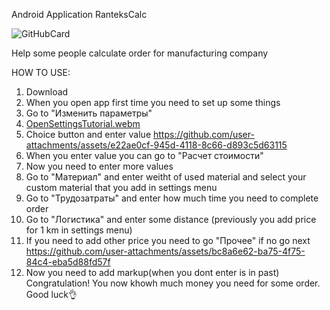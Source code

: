 Android Application
RanteksCalc

![GitHubCard](https://github.com/user-attachments/assets/3f6a221f-4190-4233-bfe9-cbff651fad4a)





Help some people calculate order for manufacturing company


HOW TO USE:

1) Download
2) When you open app first time you need to set up some things
3) Go to "Изменить параметры"
4) [OpenSettingsTutorial.webm](https://github.com/user-attachments/assets/b1f3d37a-2998-48b6-b8a5-770cc831d61a)
5) Choice button and enter value
https://github.com/user-attachments/assets/e22ae0cf-945d-4118-8c66-d893c5d63115
7) When you enter value you can go to "Расчет стоимости"
8) Now you need to enter more values
9) Go to "Материал" and enter weitht of used material and select your custom material that you add in settings menu
10) Go to "Трудозатраты" and enter how much time you need to complete order
11) Go to "Логистика" and enter some distance (previously you add price for 1 km in settings menu)
12) If you need to add other price you need to go "Прочее" if no go next
https://github.com/user-attachments/assets/bc8a6e62-ba75-4f75-84c4-eba5d88fd57f
14) Now you need to add markup(when you dont enter is in past)
Congratulation! You now khowh much money you need for some order. Good luck👌
    
